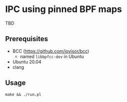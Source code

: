 # IPC using pinned BPF maps

TBD

## Prerequisites

* BCC (https://github.com/iovisor/bcc)
  * named `libbpfcc-dev` in Ubuntu
* Ubuntu 20.04
* clang

## Usage

```
make && ./run.pl
```

